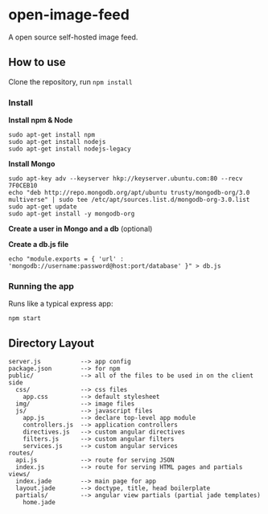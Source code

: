 # open-image-feed
A open source self-hosted image feed.

## How to use

Clone the repository, run `npm install`

### Install


**Install npm & Node**

    sudo apt-get install npm
    sudo apt-get install nodejs
    sudo apt-get install nodejs-legacy
**Install Mongo**

    sudo apt-key adv --keyserver hkp://keyserver.ubuntu.com:80 --recv 7F0CEB10
    echo "deb http://repo.mongodb.org/apt/ubuntu trusty/mongodb-org/3.0 multiverse" | sudo tee /etc/apt/sources.list.d/mongodb-org-3.0.list
    sudo apt-get update
    sudo apt-get install -y mongodb-org
**Create a user in Mongo and a db** (optional)

**Create a db.js file**

    echo "module.exports = { 'url' : 'mongodb://username:password@host:port/database' }" > db.js

### Running the app

Runs like a typical express app:

    npm start


## Directory Layout
    
    server.js           --> app config
    package.json        --> for npm
    public/             --> all of the files to be used in on the client side
      css/              --> css files
        app.css         --> default stylesheet
      img/              --> image files
      js/               --> javascript files
        app.js          --> declare top-level app module
        controllers.js  --> application controllers
        directives.js   --> custom angular directives
        filters.js      --> custom angular filters
        services.js     --> custom angular services
    routes/
      api.js            --> route for serving JSON
      index.js          --> route for serving HTML pages and partials
    views/
      index.jade        --> main page for app
      layout.jade       --> doctype, title, head boilerplate
      partials/         --> angular view partials (partial jade templates)
        home.jade
